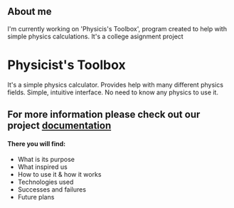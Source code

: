 ## About me
I'm currently working on 'Physicis's Toolbox', program created to help with simple physics calculations. It's a college asignment project
# Physicist's Toolbox
It's a simple physics calculator. Provides help with many different physics fields. Simple, intuitive interface. No need to know any physics to use it.
## For more information please check out our project [documentation](https://github.com/AGH-Narzedzia-Informatyczne/Physicist-s-Toolbox/wiki)
#### There you will find:
* What is its purpose
* What inspired us
* How to use it & how it works
* Technologies used
* Successes and failures
* Future plans

